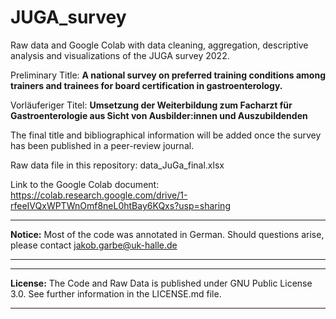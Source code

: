 # JUGA_survey
Raw data and Google Colab with data cleaning, aggregation, descriptive analysis and visualizations of the JUGA survey 2022.

Preliminary Title: **A national survey on preferred training conditions among trainers and trainees for board certification in gastroenterology.**

Vorläuferiger Titel: **Umsetzung der Weiterbildung zum Facharzt für Gastroenterologie aus Sicht von Ausbilder:innen und Auszubildenden**

The final title and bibliographical information will be added once the survey has been published in a peer-review journal.

Raw data file in this repository: data_JuGa_final.xlsx

Link to the Google Colab document: https://colab.research.google.com/drive/1-rfeeIVQxWPTWnOmf8neL0htBay6KQxs?usp=sharing

---
**Notice:**
 Most of the code was annotated in German. Should questions arise, please contact jakob.garbe@uk-halle.de

---

---
**License:**
The Code and Raw Data is published under GNU Public License 3.0. See further information in the LICENSE.md file.

---
